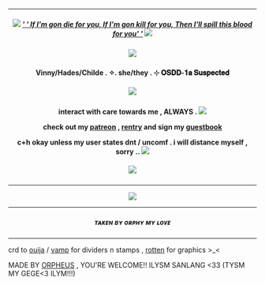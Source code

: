 ***
<h5 align="center">
  
<img src="https://cdn.discordapp.com/emojis/1148420707009691738.gif?size=96&quality=lossless"/>  [' ' If I'm gon die for you, If I'm gon kill for you, Then I'll spill this blood for you' '](https://open.spotify.com/track/5W3Mi5lW7CIr3eTj1cc69p?si=5094d96e239646a4) <img src="https://cdn.discordapp.com/emojis/1148420707009691738.gif?size=96&quality=lossless"/>

<h5 align="center">
<img src="https://64.media.tumblr.com/4cb467adf5421494a6c4929f7a6db8fd/166344cc9954bba2-e0/s540x810/727da5780341da9e1ec4a751d5960f55ac0604d6.gifv"/>
</h5>  

<h4 align="center">
Vinny/Hades/Childe . ✧. she/they . ⊹
𝐎𝐒𝐃𝐃-𝟏𝐚 𝐒𝐮𝐬𝐩𝐞𝐜𝐭𝐞𝐝 
</h4> 
<h5 align="center">
<img src="https://64.media.tumblr.com/2db1c4724171de1b3195cc2e7d7e7c9a/33e45473835a4979-86/s540x810/18d53ac14c1e1f4cec0505019c0b53de6c878f32.gifv"/>
</h5>  
<h4 align="center">

interact with care towards me , ALWAYS . <img src="https://64.media.tumblr.com/72ce3df652cb02da74f606171b6c9d40/df9993671d388a92-c9/s75x75_c1/aed97fbd1064eb3886ab3f78249c8ebb23da7533.gifv"/>

check out my [patreon](https://patreon.com/villyth) , [rentry](https://rentry.co/Keqingxuan) and sign my [guestbook](https://villyth.123guestbook.com/)

c+h okay unless my user states dnt / uncomf . i will distance myself , sorry .. <img src="https://vermillion.drr.ac/assets/images/gallery01/0323be38.gif?v=7ca7602c"/>
</h4> 

<h5 align="center">
<img src="https://64.media.tumblr.com/0ca2d1bad2af8e71e9ca15fc2e70576f/48b4b7ede78c0375-2f/s540x810/c613c4d00f76d10736dbaa81741baa654c5a4ff1.gifv"/>
</h5>  

***

<p align ="center">
<img src="https://ouija.crd.co/assets/images/gallery12/9f207742.gif?v=b7df7a50"/>
</h5>  
</p>

***
<h5 align="center">
ᴛᴀᴋᴇɴ ʙʏ ᴏʀᴘʜʏ ᴍʏ ʟᴏᴠᴇ
</h5>

***

crd to [ouija](https://ouija.crd.co/#) / [vamp](https://rentry.co/vamptism) for dividers n stamps , [rotten](https://www.tumblr.com/rottenparasite/search/ada) for graphics >_<

MADE BY [ORPHEUS](https://github.com/Ovrpheus) , YOU'RE WELCOME!! ILYSM SANLANG <33 (TYSM MY GEGE<3 ILYM!!!)
